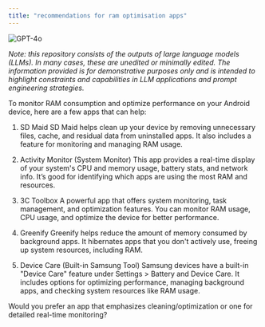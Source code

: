 ```yaml
---
title: "recommendations for ram optimisation apps"
---
```

![GPT-4o](https://img.shields.io/badge/GPT--4o-3333FF?style=for-the-badge&logo=openai&logoColor=white)



*Note: this repository consists of the outputs of large language models (LLMs). In many cases, these are unedited or minimally edited. The information provided is for demonstrative purposes only and is intended to highlight constraints and capabilities in LLM applications and prompt engineering strategies.*


To monitor RAM consumption and optimize performance on your Android device, here are a few apps that can help:

1. SD Maid
SD Maid helps clean up your device by removing unnecessary files, cache, and residual data from uninstalled apps. It also includes a feature for monitoring and managing RAM usage.

2. Activity Monitor (System Monitor)
This app provides a real-time display of your system's CPU and memory usage, battery stats, and network info. It’s good for identifying which apps are using the most RAM and resources.

3. 3C Toolbox
A powerful app that offers system monitoring, task management, and optimization features. You can monitor RAM usage, CPU usage, and optimize the device for better performance.

4. Greenify
Greenify helps reduce the amount of memory consumed by background apps. It hibernates apps that you don't actively use, freeing up system resources, including RAM.


5. Device Care (Built-in Samsung Tool)
Samsung devices have a built-in "Device Care" feature under Settings > Battery and Device Care. It includes options for optimizing performance, managing background apps, and checking system resources like RAM usage.

Would you prefer an app that emphasizes cleaning/optimization or one for detailed real-time monitoring?

